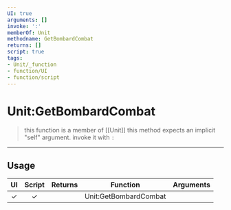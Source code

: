 ```yaml
---
UI: true
arguments: []
invoke: ':'
memberOf: Unit
methodname: GetBombardCombat
returns: []
script: true
tags:
- Unit/_function
- function/UI
- function/script
---
```

# Unit:GetBombardCombat
> this function is a member of [[Unit]]
> this method expects an implicit "self" argument. invoke it with `:`
-----
## Usage
|  UI | Script | Returns | Function | Arguments |
|:---:|:------:|-------:|:--------:|:---------|
|✓|✓||Unit:GetBombardCombat||
